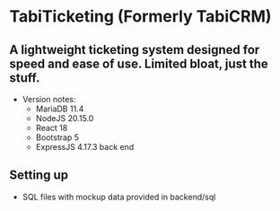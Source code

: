 # TabiTicketing (Formerly TabiCRM)

## A lightweight ticketing system designed for speed and ease of use. Limited bloat, just the stuff.

- Version notes:
    - MariaDB 11.4
    - NodeJS 20.15.0
    - React 18
    - Bootstrap 5
    - ExpressJS 4.17.3 back end


## Setting up
- SQL files with mockup data provided in backend/sql
